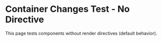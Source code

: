 # Container Changes Test - No Directive

This page tests components without render directives (default behavior).

<script lang="react">
  import HelloWorld from '../components/react/HelloWorld.tsx';
</script>

<HelloWorld />
